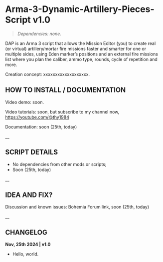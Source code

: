# Arma-3-Dynamic-Artillery-Pieces-Script v1.0
>*Dependencies: none.*

DAP is an Arma 3 script that allows the Mission Editor (you) to create real (or virtual) artillery/mortar fire missions faster and smarter for one or multiple sides, using Eden marker’s positions and an external fire missions list where you plan the caliber, ammo type, rounds, cycle of repetition and more.

Creation concept: xxxxxxxxxxxxxxxxxxx.

## HOW TO INSTALL / DOCUMENTATION

Video demo: soon.

Video tutorials: soon, but subscribe to my channel now, https://youtube.com/@thy1984

Documentation: soon (25th, today)

__

## SCRIPT DETAILS

- No dependencies from other mods or scripts;
- Soon (25th, today)

__

## IDEA AND FIX?

Discussion and known issues: Bohemia Forum link, soon (25th, today)

__

## CHANGELOG

**Nov, 25th 2024 | v1.0**
- Hello, world.